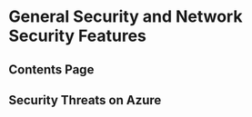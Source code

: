 # General Security and Network Security Features
## Contents Page

## Security Threats on Azure
### 